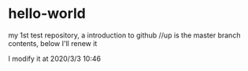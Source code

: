 # hello-world
my 1st test repository, a introduction to github
//up is the master branch contents, below I'll renew it

I modify it at 2020/3/3 10:46
